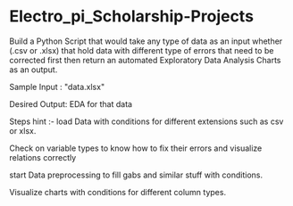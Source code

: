 # Electro_pi_Scholarship-Projects
Build a Python Script that would take any type of data as an input whether (.csv or .xlsx) that hold data with different type of errors that need to be corrected first then return an automated Exploratory Data Analysis Charts as an output.

Sample Input : "data.xlsx"

Desired Output: EDA for that data


Steps hint :-
load Data with conditions for different extensions such as csv or xlsx.

Check on variable types to know how to fix their errors and visualize relations correctly

start Data preprocessing to fill gabs and similar stuff with conditions.

Visualize charts with conditions for different column types.

 
